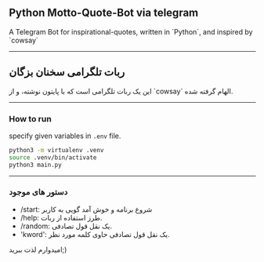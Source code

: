 ## Python Motto-Quote-Bot via telegram
A Telegram Bot for inspirational-quotes, written in \`Python\`, and inspired by \`cowsay\`

---
## ربات تلگرامی سخنان بزگان
این یک ربات تلگرامی است که با پایتون نوشته، و از \`cowsay\` الهام گرفته شده.

---
### How to run
specify given variables in `.env` file.

``` bash
python3 -m virtualenv .venv
source .venv/bin/activate
python3 main.py
```

---
### دستور های موجود
* /start: شروع برنامه و خوش آمد گویی به کاربر
* /help: طرز استفاده از ربات.
* /random: یک نقل قول تصادفی.
* 'kword': یک نقل قول تصادفی حاوی کلمه مورد نظر.

امیدوارم لذت ببرید;)
